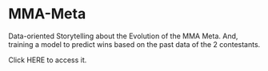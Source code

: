 # MMA-Meta
Data-oriented Storytelling about the Evolution of the MMA Meta. 
And, training a model to predict wins based on the past data of the 2 contestants.

Click HERE to access it.
